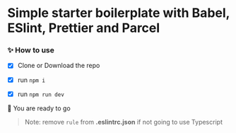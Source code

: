 # Simple starter boilerplate with **Babel, ESlint, Prettier and Parcel**

### ✨ How to use

- [x] Clone or Download the repo
- [x] run ```npm i```
- [x] run ```npm run dev```  


:tada: You are ready to go



>Note: remove ```rule``` from **.eslintrc.json** if not going to use Typescript

